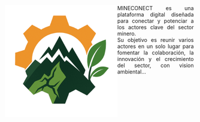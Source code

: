 <img align="left" alt="Min" width="300"  src="./Min.png"/>

<div align="justify">
  MINECONECT es una plataforma digital diseñada para conectar y potenciar a los actores clave del sector minero.<br>
  Su objetivo es reunir varios actores en un solo lugar para fomentar la colaboración, la innovación y el crecimiento del sector, con vision ambiental...
</div>


